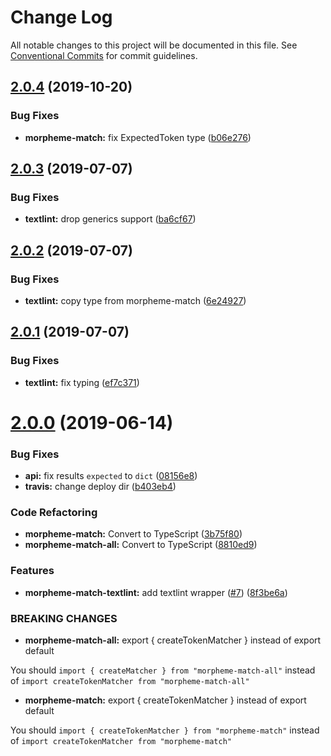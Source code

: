 # Change Log

All notable changes to this project will be documented in this file.
See [Conventional Commits](https://conventionalcommits.org) for commit guidelines.

## [2.0.4](https://github.com/azu/morpheme-match/compare/v2.0.3...v2.0.4) (2019-10-20)


### Bug Fixes

* **morpheme-match:** fix ExpectedToken type ([b06e276](https://github.com/azu/morpheme-match/commit/b06e276))





## [2.0.3](https://github.com/azu/morpheme-match/compare/v2.0.2...v2.0.3) (2019-07-07)


### Bug Fixes

* **textlint:** drop generics support ([ba6cf67](https://github.com/azu/morpheme-match/commit/ba6cf67))





## [2.0.2](https://github.com/azu/morpheme-match/compare/v2.0.1...v2.0.2) (2019-07-07)


### Bug Fixes

* **textlint:** copy type from morpheme-match ([6e24927](https://github.com/azu/morpheme-match/commit/6e24927))





## [2.0.1](https://github.com/azu/morpheme-match/compare/v2.0.0...v2.0.1) (2019-07-07)


### Bug Fixes

* **textlint:** fix typing ([ef7c371](https://github.com/azu/morpheme-match/commit/ef7c371))





# [2.0.0](https://github.com/azu/morpheme-match/compare/1.2.1...2.0.0) (2019-06-14)


### Bug Fixes

* **api:** fix results `expected` to `dict` ([08156e8](https://github.com/azu/morpheme-match/commit/08156e8))
* **travis:** change deploy dir ([b403eb4](https://github.com/azu/morpheme-match/commit/b403eb4))


### Code Refactoring

* **morpheme-match:** Convert to TypeScript ([3b75f80](https://github.com/azu/morpheme-match/commit/3b75f80))
* **morpheme-match-all:** Convert to TypeScript ([8810ed9](https://github.com/azu/morpheme-match/commit/8810ed9))


### Features

* **morpheme-match-textlint:** add textlint wrapper ([#7](https://github.com/azu/morpheme-match/issues/7)) ([8f3be6a](https://github.com/azu/morpheme-match/commit/8f3be6a))


### BREAKING CHANGES

* **morpheme-match-all:** export { createTokenMatcher } instead of export default

You should `import { createMatcher } from "morpheme-match-all"` instead of `import createTokenMatcher from "morpheme-match-all"`
* **morpheme-match:** export { createTokenMatcher } instead of export default

You should `import { createTokenMatcher } from "morpheme-match"` instead of `import createTokenMatcher from "morpheme-match"`
